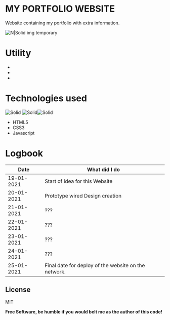 # MY PORTFOLIO WEBSITE
Website containing my portfolio with extra information.

![N|Solid](https://i.imgur.com/Ks75Anw.png)
img temporary



# Utility

  - 
  - 
  - 

# Technologies used
![Solid](https://i.imgur.com/FnosOQM.png?1) ![Solid](https://i.imgur.com/ipiusuJ.png?1)![Solid](https://i.imgur.com/90aknIy.png?1)
- HTML5 
- CSS3
- Javascript


# Logbook
| Date | What did I do |
| ------ | ------ |
| 19-01-2021 | Start of idea for this Website |
| 20-01-2021 | Prototype wired Design creation |
| 21-01-2021 | ??? |
| 22-01-2021 | ??? |
| 23-01-2021 | ???|
| 24-01-2021 | ??? |
| 25-01-2021 | Final date for deploy of the website on the network. |

License
----

MIT

**Free Software, be humble if you would belt me as the author of this code!**

